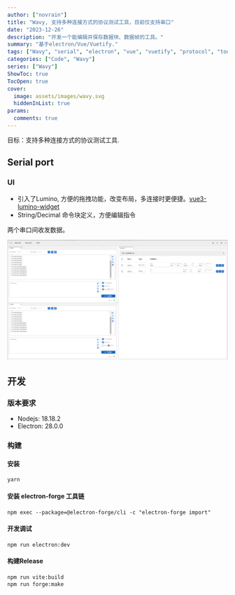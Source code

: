 ```yaml
---
author: ["novrain"]
title: "Wavy, 支持多种连接方式的协议测试工具，目前仅支持串口"
date: "2023-12-26"
description: "开发一个能编辑并保存数据块、数据帧的工具。"
summary: "基于electron/Vue/Vuetify."
tags: ["Wavy", "serial", "electron", "vue", "vuetify", "protocol", "tool", "test"]
categories: ["Code", "Wavy"]
series: ["Wavy"]
ShowToc: true
TocOpen: true
cover:
  image: assets/images/wavy.svg
  hiddenInList: true
params:
  comments: true
---
```


目标：支持多种连接方式的协议测试工具.

## Serial port

### UI

- 引入了Lumino, 方便的拖拽功能，改变布局，多连接时更便捷。[vue3-lumino-widget](https://github.com/novrain/vue3-lumino-widget)
- String/Decimal 命令块定义，方便编辑指令

两个串口间收发数据。

![SimpleBlocks](https://raw.githubusercontent.com/novrain/wavy/master/docs/imgs/SimpleBlocks.png)

## 开发

### 版本要求

- Nodejs: 18.18.2
- Electron: 28.0.0

### 构建

#### 安装

```shell
yarn
```

#### 安装 electron-forge 工具链

```shell
npm exec --package=@electron-forge/cli -c "electron-forge import"
```

#### 开发调试

```shell
npm run electron:dev
```

#### 构建Release

```shell
npm run vite:build
npm run forge:make
```
